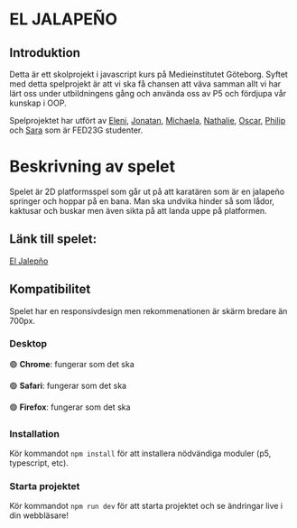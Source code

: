 # EL JALAPEÑO

## Introduktion

Detta är ett skolprojekt i javascript kurs på Medieinstitutet Göteborg. Syftet med detta spelprojekt är att vi ska få chansen att väva samman allt vi har lärt oss under utbildningens gång och använda oss av P5 och fördjupa vår kunskap i OOP.

Spelprojektet har utfört av [Eleni](https://github.com/Eleni001), [Jonatan](https://github.com/Jonatanhx), [Michaela](https://github.com/swenat), [Nathalie](https://github.com/Navaas), [Oscar](https://github.com/Flowball), [Philip](https://github.com/Philipbendiksen) och [Sara](https://github.com/sararam85) som är FED23G studenter.

# Beskrivning av spelet

Spelet är 2D platformsspel som går ut på att karatären som är en jalapeño springer och hoppar på en bana. Man ska undvika hinder så som lådor, kaktusar och buskar men även sikta på att landa uppe på platformen. 



## Länk till spelet:

[El Jalepño](https://el-jalapeno.netlify.app/)

## Kompatibilitet
Spelet har en responsivdesign men rekommenationen är skärm bredare än 700px.

### Desktop

🟢 **Chrome**: fungerar som det ska

🟢 **Safari**: fungerar som det ska

🟢 **Firefox**: fungerar som det ska


### Installation

Kör kommandot `npm install` för att installera nödvändiga moduler (p5, typescript, etc).

### Starta projektet

Kör kommandot `npm run dev` för att starta projektet och se ändringar live i din webbläsare!
